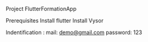 Project FlutterFormationApp


Prerequisites
Install flutter 
Install Vysor

Indentification :
mail: demo@gmail.com
password: 123


